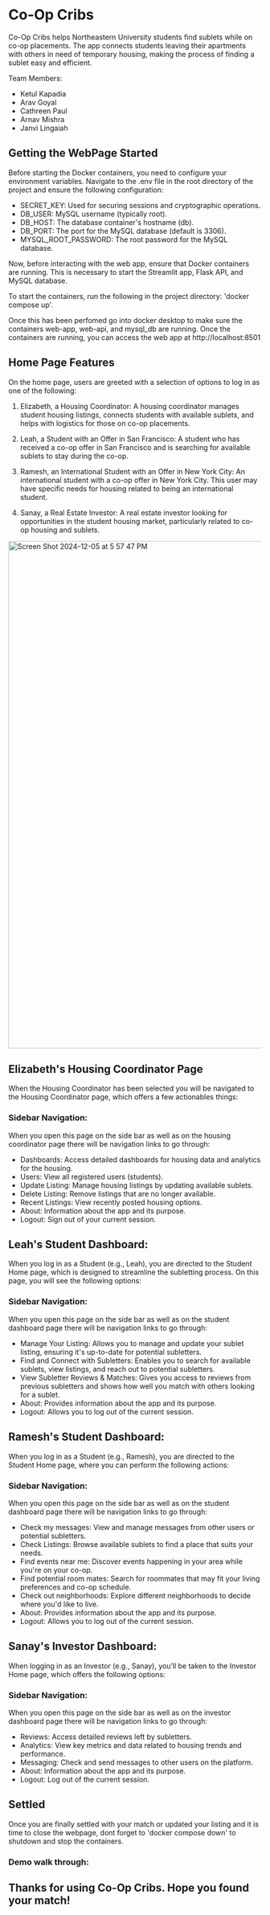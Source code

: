 # Co-Op Cribs

Co-Op Cribs helps Northeastern University students find sublets while on co-op placements. The app connects students leaving their apartments with others in need of temporary housing, making the process of finding a sublet easy and efficient.

Team Members: 
- Ketul Kapadia 
- Arav Goyal
- Cathreen Paul
- Arnav Mishra
- Janvi Lingaiah

## Getting the WebPage Started 

Before starting the Docker containers, you need to configure your environment variables. Navigate to the .env file in the root directory of the project and ensure  the following configuration:
- SECRET_KEY: Used for securing sessions and cryptographic operations.
- DB_USER: MySQL username (typically root).
- DB_HOST: The database container's hostname (db).
- DB_PORT: The port for the MySQL database (default is 3306).
- MYSQL_ROOT_PASSWORD: The root password for the MySQL database.

Now, before interacting with the web app, ensure that Docker containers are running. This is necessary to start the Streamlit app, Flask API, and MySQL database.

To start the containers, run the following in the project directory:
'docker compose up'.

Once this has been perfomed go into docker desktop to make sure the containers web-app, web-api, and mysql_db are running.
Once the containers are running, you can access the web app at http://localhost:8501

## Home Page Features

On the home page, users are greeted with a selection of options to log in as one of the following:

1. Elizabeth, a Housing Coordinator:
A housing coordinator manages student housing listings, connects students with available sublets, and helps with logistics for those on co-op placements.

2. Leah, a Student with an Offer in San Francisco:
A student who has received a co-op offer in San Francisco and is searching for available sublets to stay during the co-op.

3. Ramesh, an International Student with an Offer in New York City:
An international student with a co-op offer in New York City. This user may have specific needs for housing related to being an international student.

4. Sanay, a Real Estate Investor:
A real estate investor looking for opportunities in the student housing market, particularly related to co-op housing and sublets.
<img width="1010" alt="Screen Shot 2024-12-05 at 5 57 47 PM" src="https://github.com/user-attachments/assets/277f8f22-8d68-487c-8af2-b828270973ef">



## Elizabeth's Housing Coordinator Page 
When the Housing Coordinator has been selected you will be navigated to the Housing Coordinator page, which offers a few actionables things:

### Sidebar Navigation:
When you open this page on the side bar as well as on the housing coordinator page there will be navigation links to go through:

- Dashboards: Access detailed dashboards for housing data and analytics for the housing.
- Users: View all registered users (students).
- Update Listing: Manage housing listings by updating available sublets.
- Delete Listing: Remove listings that are no longer available.
- Recent Listings: View recently posted housing options.
- About: Information about the app and its purpose.
- Logout: Sign out of your current session.
  

## Leah's Student Dashboard:   
When you log in as a Student (e.g., Leah), you are directed to the Student Home page, which is designed to streamline the subletting process. On this page, you will see the following options:

### Sidebar Navigation:
When you open this page on the side bar as well as on the student dashboard page there will be navigation links to go through:

- Manage Your Listing: Allows you to manage and update your sublet listing, ensuring it's up-to-date for potential subletters.
- Find and Connect with Subletters: Enables you to search for available sublets, view listings, and reach out to potential subletters.
- View Subletter Reviews & Matches: Gives you access to reviews from previous subletters and shows how well you match with others looking for a sublet.
- About: Provides information about the app and its purpose.
- Logout: Allows you to log out of the current session.


##  Ramesh's Student Dashboard:  
When you log in as a Student (e.g., Ramesh), you are directed to the Student Home page, where you can perform the following actions:

### Sidebar Navigation:
When you open this page on the side bar as well as on the student dashboard page there will be navigation links to go through:

- Check my messages: View and manage messages from other users or potential subletters.
- Check Listings: Browse available sublets to find a place that suits your needs.
- Find events near me: Discover events happening in your area while you're on your co-op.
- Find potential room mates: Search for roommates that may fit your living preferences and co-op schedule.
- Check out neighborhoods: Explore different neighborhoods to decide where you'd like to live.
- About: Provides information about the app and its purpose.
- Logout: Allows you to log out of the current session.


##  Sanay's Investor Dashboard:  
When logging in as an Investor (e.g., Sanay), you’ll be taken to the Investor Home page, which offers the following options:

### Sidebar Navigation:
When you open this page on the side bar as well as on the investor dashboard page there will be navigation links to go through:

- Reviews: Access detailed reviews left by subletters.
- Analytics: View key metrics and data related to housing trends and performance.
- Messaging: Check and send messages to other users on the platform.
- About: Information about the app and its purpose.
- Logout: Log out of the current session.

## Settled 
Once you are finally settled with your match or updated your listing and it is time to close the webpage, dont forget to 'docker compose down' to shutdown and stop the containers. 

### Demo walk through: 

## Thanks for using Co-Op Cribs. Hope you found your match!
